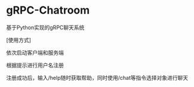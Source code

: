 # gRPC-Chatroom
基于Python实现的gRPC聊天系统

[使用方式]

依次启动客户端和服务端

根据提示进行用户名注册

注册成功后，输入/help随时获取帮助，同时使用/chat等指令选择对象进行聊天

